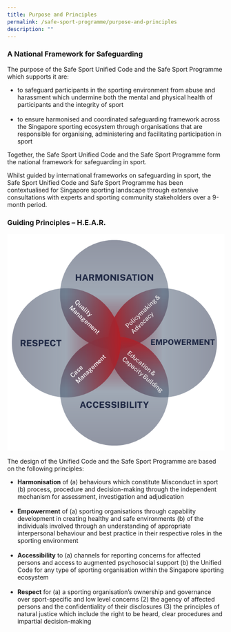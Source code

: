 ```yaml
---
title: Purpose and Principles
permalink: /safe-sport-programme/purpose-and-principles
description: ""
---
```

### A National Framework for Safeguarding


The purpose of the Safe Sport Unified Code and the Safe Sport Programme which supports it are:
* to safeguard participants in the sporting environment from abuse and harassment which undermine both the mental and physical health of participants and the integrity of sport <br><br>
* to ensure harmonised and coordinated safeguarding framework across the Singapore sporting ecosystem through organisations that are responsible for organising, administering and facilitating participation in sport 

Together, the Safe Sport Unified Code and the Safe Sport Programme form the national framework for safeguarding in sport.

Whilst guided by international frameworks on safeguarding in sport, the Safe Sport Unified Code and Safe Sport Programme has been contextualised for Singapore sporting landscape through extensive consultations with experts and sporting community stakeholders over a 9-month period.


### Guiding Principles – H.E.A.R.

![Alt text for image on Isomer site](/images/hear.png)

The design of the Unified Code and the Safe Sport Programme are based on the following principles:
* **Harmonisation** of (a) behaviours which constitute Misconduct in sport (b) process, procedure and decision-making through the independent mechanism for assessment, investigation and adjudication <br><br>
* **Empowerment** of (a) sporting organisations through capability development in creating healthy and safe environments (b) of the individuals involved through an understanding of appropriate interpersonal behaviour and best practice in their respective roles in the sporting environment <br><br>
* **Accessibility** to (a) channels for reporting concerns for affected persons and access to augmented psychosocial support (b) the Unified Code for any type of sporting organisation within the Singapore sporting ecosystem <br><br>
* **Respect** for (a) a sporting organisation’s ownership and governance over sport-specific and low level concerns (2) the agency of affected persons and the confidentiality of their disclosures (3) the principles of natural justice which include the right to be heard, clear procedures and impartial decision-making